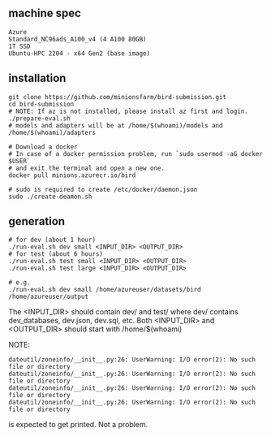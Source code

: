 ## machine spec
```
Azure
Standard_NC96ads_A100_v4 (4 A100 80GB)
1T SSD
Ubuntu-HPC 2204 - x64 Gen2 (base image)
```

## installation
```
git clone https://github.com/minionsfarm/bird-submission.git
cd bird-submission
# NOTE: If az is not installed, please install az first and login.
./prepare-eval.sh
# models and adapters will be at /home/$(whoami)/models and /home/$(whoami)/adapters

# Download a docker
# In case of a docker permission problem, run `sudo usermod -aG docker $USER`
# and exit the terminal and open a new one.
docker pull minions.azurecr.io/bird

# sudo is required to create /etc/docker/daemon.json
sudo ./create-deamon.sh
```

## generation
```
# for dev (about 1 hour)
./run-eval.sh dev small <INPUT_DIR> <OUTPUT_DIR>
# for test (about 6 hours)
./run-eval.sh test small <INPUT_DIR> <OUTPUT_DIR>
./run-eval.sh test large <INPUT_DIR> <OUTPUT_DIR>

# e.g.
./run-eval.sh dev small /home/azureuser/datasets/bird /home/azureuser/output
```
The <INPUT_DIR> should contain dev/ and test/ where dev/ contains dev_databases, dev.json, dev.sql, etc.
Both <INPUT_DIR> and <OUTPUT_DIR> should start with /home/$(whoami)

NOTE:
```
dateutil/zoneinfo/__init__.py:26: UserWarning: I/O error(2): No such file or directory
dateutil/zoneinfo/__init__.py:26: UserWarning: I/O error(2): No such file or directory
dateutil/zoneinfo/__init__.py:26: UserWarning: I/O error(2): No such file or directory
dateutil/zoneinfo/__init__.py:26: UserWarning: I/O error(2): No such file or directory
```
is expected to get printed. Not a problem.
